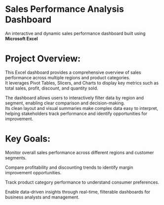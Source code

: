 # Sales Performance Analysis Dashboard

An interactive and dynamic sales performance dashboard built using **Microsoft Excel**

# Project Overview:
This Excel dashboard provides a comprehensive overview of sales performance across multiple regions and product categories.  
It leverages Pivot Tables, Slicers, and Charts to display key metrics such as total sales, profit, discount, and quantity sold.

The dashboard allows users to interactively filter data by region and segment, enabling clear comparison and decision-making.  
Its clean layout and visual summaries make complex data easy to interpret, helping stakeholders track performance and identify opportunities for improvement.

# Key Goals:
Monitor overall sales performance across different regions and customer segments.

Compare profitability and discounting trends to identify margin improvement opportunities.

Track product category performance to understand consumer preferences.

Enable data-driven insights through real-time, filterable dashboards for business analysts and management.




